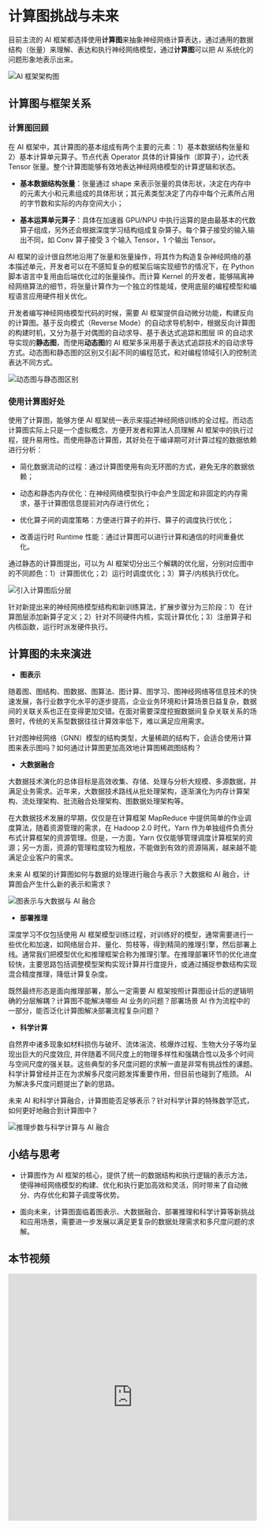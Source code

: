 <!--Copyright © 适用于[License](https://github.com/chenzomi12/AISystem)版权许可-->

# 计算图挑战与未来

目前主流的 AI 框架都选择使用**计算图**来抽象神经网络计算表达，通过通用的数据结构（张量）来理解、表达和执行神经网络模型，通过**计算图**可以把 AI 系统化的问题形象地表示出来。

![AI 框架架构图](images/framework_arch01.png)

## 计算图与框架关系

### 计算图回顾

在 AI 框架中，其计算图的基本组成有两个主要的元素：1）基本数据结构张量和 2）基本计算单元算子。节点代表 Operator 具体的计算操作（即算子），边代表 Tensor 张量。整个计算图能够有效地表达神经网络模型的计算逻辑和状态。

- **基本数据结构张量**：张量通过 shape 来表示张量的具体形状，决定在内存中的元素大小和元素组成的具体形状；其元素类型决定了内存中每个元素所占用的字节数和实际的内存空间大小；

- **基本运算单元算子**：具体在加速器 GPU/NPU 中执行运算的是由最基本的代数算子组成，另外还会根据深度学习结构组成复杂算子。每个算子接受的输入输出不同，如 Conv 算子接受 3 个输入 Tensor，1 个输出 Tensor。

AI 框架的设计很自然地沿用了张量和张量操作，将其作为构造复杂神经网络的基本描述单元，开发者可以在不感知复杂的框架后端实现细节的情况下，在 Python 脚本语言中复用由后端优化过的张量操作。而计算 Kernel 的开发者，能够隔离神经网络算法的细节，将张量计算作为一个独立的性能域，使用底层的编程模型和编程语言应用硬件相关优化。

开发者编写神经网络模型代码的时候，需要 AI 框架提供自动微分功能，构建反向的计算图。基于反向模式（Reverse Mode）的自动求导机制中，根据反向计算图的构建时机，又分为基于对偶图的自动求导、基于表达式追踪和图层 IR 的自动求导实现的**静态图**，而使用**动态图**的 AI 框架多采用基于表达式追踪技术的自动求导方式。动态图和静态图的区别又引起不同的编程范式，和对编程领域引入的控制流表达不同方式。

![动态图与静态图区别](images/framework04.png)

### 使用计算图好处

使用了计算图，能够方便 AI 框架统一表示来描述神经网络训练的全过程。而动态计算图实际上只是一个虚拟概念，方便开发者和算法人员理解 AI
 框架中的执行过程，提升易用性。而使用静态计算图，其好处在于编译期可对计算过程的数据依赖进行分析：

- 简化数据流动的过程：通过计算图使用有向无环图的方式，避免无序的数据依赖；

- 动态和静态内存优化：在神经网络模型执行中会产生固定和非固定的内存需求，基于计算图信息提前对内存进行优化；

- 优化算子间的调度策略：方便进行算子的并行、算子的调度执行优化；

- 改善运行时 Runtime 性能：通过计算图可以进行计算和通信的时间重叠优化。

通过静态的计算图提出，可以为 AI 框架切分出三个解耦的优化层，分别对应图中的不同颜色：1）计算图优化；2）运行时调度优化；3）算子/内核执行优化。

![引入计算图后分层](images/framework02.png)

针对新提出来的神经网络模型结构和新训练算法，扩展步骤分为三阶段：1）在计算图层添加新算子定义；2）针对不同硬件内核，实现计算优化；3）注册算子和内核函数，运行时派发硬件执行。

## 计算图的未来演进

- **图表示**

随着图、图结构、图数据、图算法、图计算、图学习、图神经网络等信息技术的快速发展，各行业数字化水平的逐步提高，企业业务环境和计算场景日益复杂，数据间的关联关系也正在变得更加交错。在面对需要深度挖掘数据间复杂关联关系的场景时，传统的关系型数据往往计算效率低下，难以满足应用需求。

针对图神经网络（GNN）模型的结构类型，大量稀疏的结构下，会适合使用计算图来表示图吗？如何通过计算图更加高效地计算图稀疏图结构？

- **大数据融合**

大数据技术演化的总体目标是高效收集、存储、处理与分析大规模、多源数据，并满足业务需求。近年来，大数据技术路线从批处理架构，逐渐演化为内存计算架构、流处理架构、批流融合处理架构、图数据处理架构等。

在大数据技术发展的早期，仅仅是在计算框架 MapReduce 中提供简单的作业调度算法，随着资源管理的需求，在 Hadoop 2.0 时代，Yarn 作为单独组件负责分布式计算框架的资源管理。但是，一方面，Yarn 仅仅能够管理调度计算框架的资源；另一方面，资源的管理粒度较为粗放，不能做到有效的资源隔离，越来越不能满足企业客户的需求。

未来 AI 框架的计算图如何与数据的处理进行融合与表示？大数据和 AI 融合，计算图会产生什么新的表示和需求？

![图表示与大数据与 AI 融合](images/future01.png)

- **部署推理**

深度学习不仅包括使用 AI 框架模型训练过程，对训练好的模型，通常需要进行一些优化和加速，如网络层合并、量化、剪枝等，得到精简的推理引擎，然后部署上线。通常我们把模型优化和推理框架合称为推理引擎。在推理部署环节的优化进度较快，主要思路包括调整模型架构实现计算并行度提升，或通过捕捉参数结构实现混合精度推理，降低计算复杂度。

既然最终形态是面向推理部署，那么一定需要 AI 框架按照计算图设计后的逻辑明确的分层解耦？计算图不能解决哪些 AI 业务的问题？部署场景 AI 作为流程中的一部分，能否泛化计算图解决部署流程复杂问题？

- **科学计算**

自然界中诸多现象如材料损伤与破坏、流体湍流、核爆炸过程、生物大分子等均呈现出巨大的尺度效应, 并伴随着不同尺度上的物理多样性和强耦合性以及多个时间与空间尺度的强关联。这些典型的多尺度问题的求解一直是非常有挑战性的课题。科学计算曾经并正在为求解多尺度问题发挥重要作用，但目前也碰到了瓶颈。 AI 为解决多尺度问题提出了新的思路。

未来 AI 和科学计算融合，计算图能否足够表示？针对科学计算的特殊数学范式，如何更好地融合到计算图中？

![推理步数与科学计算与 AI 融合](images/future02.png)

## 小结与思考

- 计算图作为 AI 框架的核心，提供了统一的数据结构和执行逻辑的表示方法，使得神经网络模型的构建、优化和执行更加高效和灵活，同时带来了自动微分、内存优化和算子调度等优势。

- 面向未来，计算图面临着图表示、大数据融合、部署推理和科学计算等新挑战和应用场景，需要进一步发展以满足更复杂的数据处理需求和多尺度问题的求解。

## 本节视频

<html>
<iframe src="https://player.bilibili.com/player.html?aid=688995055&bvid=BV1hm4y1A7Nv&cid=911668368&page=1&as_wide=1&high_quality=1&danmaku=0&t=30&autoplay=0" width="100%" height="500" scrolling="no" border="0" frameborder="no" framespacing="0" allowfullscreen="true"> </iframe>
</html>
